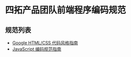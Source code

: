# 四拓产品团队前端程序编码规范

## 规范列表

* [Google HTML/CSS 代码风格指南](https://github.com/ZOYU/Knowledge-Lab/blob/master/编码规范/前端编码规范/HTML-CSS.md)
* [JavaScript 编码规范指南](https://github.com/ZOYU/Knowledge-Lab/blob/master/编码规范/前端编码规范/JavaScript.md)